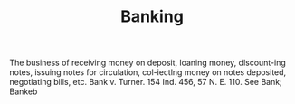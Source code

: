 ---
title: Banking
permalink: "/definitions/banking.html"
body: The business of receiving money on deposit, loaning money, dlscount-ing notes,
  issuing notes for circulation, col-iectlng money on notes deposited, negotiating
  bills, etc. Bank v. Turner. 154 Ind. 456, 57 N. E. 110. See Bank; Bankeb
published_at: '2018-07-07'
layout: post
---